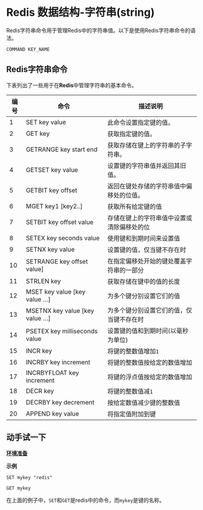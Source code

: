 # Redis 数据结构-字符串(string)	

Redis字符串命令用于管理Redis中的字符串值。以下是使用Redis字符串命令的语法。

```
COMMAND KEY_NAME
```

## Redis字符串命令

下表列出了一些用于在**Redis**中管理字符串的基本命令。

| 编号 | 命令                            | 描述说明                                   |
| ---- | ------------------------------- | ------------------------------------------ |
| 1    | SET key value                   | 此命令设置指定键的值。                     |
| 2    | GET key                         | 获取指定键的值。                           |
| 3    | GETRANGE key start end          | 获取存储在键上的字符串的子字符串。         |
| 4    | GETSET key value                | 设置键的字符串值并返回其旧值。             |
| 5    | GETBIT key offset               | 返回在键处存储的字符串值中偏移处的位值。   |
| 6    | MGET key1 [key2..\]             | 获取所有给定键的值                         |
| 7    | SETBIT key offset value         | 存储在键上的字符串值中设置或清除偏移处的位 |
| 8    | SETEX key seconds value         | 使用键和到期时间来设置值                   |
| 9    | SETNX key value                 | 设置键的值，仅当键不存在时                 |
| 10   | SETRANGE key offset value]      | 在指定偏移处开始的键处覆盖字符串的一部分   |
| 11   | STRLEN key                      | 获取存储在键中的值的长度                   |
| 12   | MSET key value [key value …\]   | 为多个键分别设置它们的值                   |
| 13   | MSETNX key value [key value …\] | 为多个键分别设置它们的值，仅当键不存在时   |
| 14   | PSETEX key milliseconds value   | 设置键的值和到期时间(以毫秒为单位)         |
| 15   | INCR key                        | 将键的整数值增加`1`                        |
| 16   | INCRBY key increment            | 将键的整数值按给定的数值增加               |
| 17   | INCRBYFLOAT key increment       | 将键的浮点值按给定的数值增加               |
| 18   | DECR key                        | 将键的整数值减`1`                          |
| 19   | DECRBY key decrement            | 按给定数值减少键的整数值                   |
| 20   | APPEND key value                | 将指定值附加到键                           |

## 动手试一下

**[环境准备](./setup.html)**

**示例**

```shell
SET mykey "redis" 
```

```shell
GET mykey 
```

在上面的例子中，`SET`和`GET`是redis中的命令，而`mykey`是键的名称。
